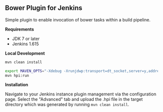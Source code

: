 Bower Plugin for Jenkins
---

Simple plugin to enable invocation of bower tasks within a build pipeline.


__Requirements__
- JDK 7 or later
- Jenkins 1.615

__Local Development__

```bash
mvn clean install

export MAVEN_OPTS="-Xdebug -Xrunjdwp:transport=dt_socket,server=y,address=8000,suspend=n"
mvn hpi:run
```

__Installation__

Navigate to your Jenkins instance plugin management via the configuration page. Select the "Advanced" tab 
and upload the .hpi file in the target directory which was generated by running ```mvn clean install```.
